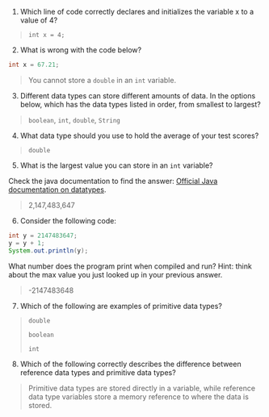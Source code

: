 1. Which line of code correctly declares and initializes the variable x to a value of 4?

> `int x = 4;`

2. What is wrong with the code below?

```java
int x = 67.21;
```

> You cannot store a `double` in an `int` variable.

3. Different data types can store different amounts of data. In the options below, which has the data types listed in order, from smallest to largest? 

> `boolean`, `int`, `double`, `String`

4. What data type should you use to hold the average of your test scores? 

> `double`

5. What is the largest value you can store in an `int` variable?

Check the java documentation to find the answer: [Official Java documentation on datatypes](http://docs.oracle.com/javase/tutorial/java/nutsandbolts/datatypes.html).

> 2,147,483,647

6. Consider the following code:

```java
int y = 2147483647;
y = y + 1;
System.out.println(y);
```

What number does the program print when compiled and run? Hint: think about the max value you just looked up in your previous answer.

> -2147483648

7. Which of the following are examples of primitive data types? 

> `double`
>
> `boolean`
>
> `int`

8. Which of the following correctly describes the difference between reference data types and primitive data types?

> Primitive data types are stored directly in a variable, while reference data type variables store a memory reference to where the data is stored.